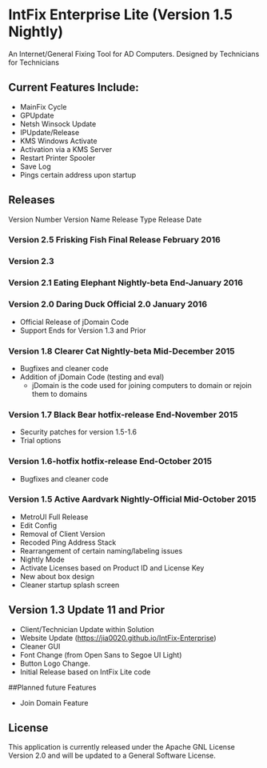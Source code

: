 # IntFix Enterprise Lite (Version 1.5 Nightly)
An Internet/General Fixing Tool for AD Computers. 
Designed by Technicians for Technicians

## Current Features Include:
- MainFix Cycle
 - GPUpdate
 - Netsh Winsock Update
 - IPUpdate/Release
- KMS Windows Activate
 - Activation via a KMS Server
- Restart Printer Spooler
- Save Log
- Pings certain address upon startup

## Releases
Version Number		Version Name		Release Type		Release Date
### Version 2.5		Frisking Fish		Final Release		February 2016

### Version 2.3		

### Version 2.1		Eating Elephant		Nightly-beta		End-January 2016

### Version 2.0		Daring Duck			Official 2.0		January	2016
- Official Release of jDomain Code
- Support Ends for Version 1.3 and Prior

### Version 1.8		Clearer Cat			Nightly-beta		Mid-December 2015
- Bugfixes and cleaner code
- Addition of jDomain Code (testing and eval)
  - jDomain is the code used for joining computers to domain or rejoin them to domains

### Version 1.7		Black Bear			hotfix-release		End-November 2015
- Security patches for version 1.5-1.6
- Trial options

### Version 1.6-hotfix					hotfix-release		End-October 2015
- Bugfixes and cleaner code

### Version 1.5		Active Aardvark		Nightly-Official	Mid-October 2015
- MetroUI Full Release
- Edit Config
- Removal of Client Version
- Recoded Ping Address Stack
- Rearrangement of certain naming/labeling issues
- Nightly Mode
- Activate Licenses based on Product ID and License Key
- New about box design
- Cleaner startup splash screen

## Version 1.3 Update 11 and Prior
- Client/Technician Update within Solution
- Website Update (https://jia0020.github.io/IntFix-Enterprise)
- Cleaner GUI
- Font Change (from Open Sans to Segoe UI Light)
- Button Logo Change.
- Initial Release based on IntFix Lite code

##Planned future Features
- Join Domain Feature

## License
This application is currently released under the Apache GNL License Version 2.0 and will be updated to a General Software License.
